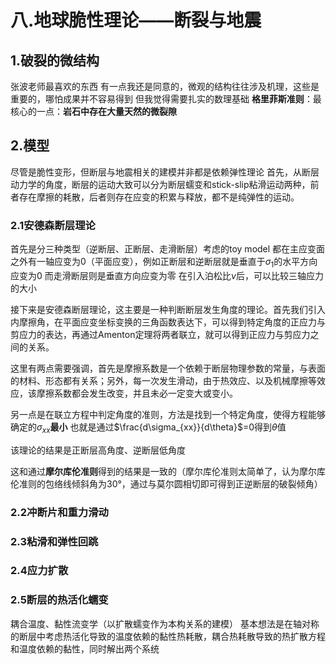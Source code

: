 # 八.地球脆性理论——断裂与地震 

## 1.破裂的微结构
张波老师最喜欢的东西
有一点我还是同意的，微观的结构往往涉及机理，这些是重要的，哪怕成果并不容易得到
但我觉得需要扎实的数理基础
**格里菲斯准则**：最核心的一点：**岩石中存在大量天然的微裂隙**
## 2.模型
尽管是脆性变形，但断层与地震相关的建模并非都是依赖弹性理论
首先，从断层动力学的角度，断层的运动大致可以分为断层蠕变和stick-slip粘滑运动两种，前者存在摩擦的耗散，后者则存在应变的积累与释放，都不是纯弹性的运动。
### 2.1安德森断层理论
首先是分三种类型（逆断层、正断层、走滑断层）考虑的toy model 都在主应变面之外有一轴应变为0（平面应变），例如正断层和逆断层就是垂直于$\sigma _1$的水平方向应变为0  而走滑断层则是垂直方向应变为零
在引入泊松比$\nu$后，可以比较三轴应力的大小

接下来是安德森断层理论，这主要是一种判断断层发生角度的理论。首先我们引入内摩擦角，在平面应变坐标变换的三角函数表达下，可以得到特定角度的正应力与剪应力的表达，再通过Amenton定理将两者联立，就可以得到正应力与剪应力之间的关系。

这里有两点需要强调，首先是摩擦系数是一个依赖于断层物理参数的常量，与表面的材料、形态都有关系；另外，每一次发生滑动，由于热效应、以及机械摩擦等效应，该摩擦系数都会发生改变，并且未必一定变大或变小。

另一点是在联立方程中判定角度的准则，方法是找到一个特定角度，使得方程能够确定的$\sigma_{xx}$**最小**
也就是通过$\frac{d\sigma_{xx}}{d\theta}$=0得到$\theta$值

该理论的结果是正断层高角度、逆断层低角度

这和通过**摩尔库伦准则**得到的结果是一致的（摩尔库伦准则太简单了，认为摩尔库伦准则的包络线倾斜角为30°，通过与莫尔圆相切即可得到正逆断层的破裂倾角）
### 2.2冲断片和重力滑动
### 2.3粘滑和弹性回跳
### 2.4应力扩散
### 2.5断层的热活化蠕变
耦合温度、黏性流变学（以扩散蠕变作为本构关系的建模）
基本想法是在轴对称的断层中考虑热活化导致的温度依赖的黏性热耗散，耦合热耗散导致的热扩散方程和温度依赖的黏性，同时解出两个系统
<!--stackedit_data:
eyJoaXN0b3J5IjpbMTcxNTc4ODkyNl19
-->